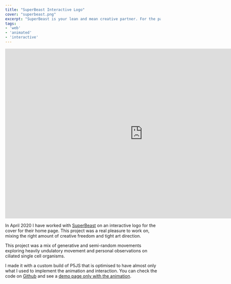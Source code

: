 ```yaml
---
title: "SuperBeast Interactive Logo"
cover: "superbeast.png"
excerpt: "SuperBeast is your lean and mean creative partner. For the past 8 years they've been pioneering and perfecting a radically streamlined way to supercharge their client's marketing."
tags:
- 'web'
- 'animated'
- 'interactive'
---
```


<iframe width="890" height="550" src="https://www.youtube-nocookie.com/embed/WqblcNuzV-Y" frameborder="0" allow="accelerometer; autoplay; encrypted-media; gyroscope; picture-in-picture" allowfullscreen></iframe>

In April 2020 I have worked with [SuperBeast](https://superbeast.co) on an interactive logo for the cover for their home page. This project was a real pleasure to work on, mixing the right amount of creative freedom and tight art direction.

This project was a mix of generative and semi-random movements exploring heavily undulatory movement and personal observations on ciliated single cell organisms.

I made it with a custom build of P5JS that is optimised to have almost only what I used to implement the animation and interaction. You can check the code on [Github](https://github.com/murilopolese/superbeast) and see a [demo page only with the animation](https://superbeast.herokuapp.com/).
